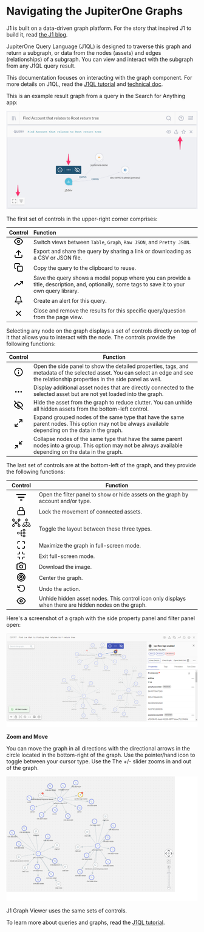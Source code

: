 # Navigating the JupiterOne Graphs

J1 is built on a data-driven graph platform. For the story that inspired J1 to build it, read [the J1 blog](https://jupiterone.com/blog/three-dimensional-security/).

JupiterOne Query Language (J1QL) is designed to traverse this graph and return a subgraph, or data from the nodes (assets) and edges (relationships) of a subgraph. You can view and interact with the subgraph from any J1QL query result.

This documentation focuses on interacting with the graph component. For more details on J1QL, read the [J1QL tutorial](../jupiterOne-query-language_(J1QL)/tutorial-j1ql.md) and [technical doc](../jupiterOne-query-language_(J1QL)/jupiterOne-query-language.md).

This is an example result graph from a query in the Search for Anything app:

![](../assets/j1ql-tutorial-root-accounts-graph.png)

The first set of controls in the upper-right corner comprises:

|                     Control                     | Function                                                     |
| :---------------------------------------------: | :----------------------------------------------------------- |
|   ![query-eye](../assets/icons/query-eye.png)   | Switch views between `Table`, `Graph`, `Raw JSON`, and `Pretty JSON`. |
| ![query-share](../assets/icons/query-share.png) | Export and share the query by sharing a link or downloading as a CSV or JSON file. |
|  ![query-copy](../assets/icons/query-copy.png)  | Copy the query to the clipboard to reuse.                    |
|     ![](../assets/icons/graph-insights.png)     | Save the query shows a modal popup where you can provide a title, description, and, optionally, some tags to save it to your own query library. |
|   ![](../assets/icons/query-create-alert.png)   | Create an alert for this query.                              |
| ![query-close](../assets/icons/query-close.png) | Close and remove the results for this specific query/question from the page view. |

Selecting any node on the graph displays a set of controls directly on top of it that allows you to interact with the node. The controls provide the following functions:

|                 Control                  | Function                                 |
| :--------------------------------------: | ---------------------------------------- |
| ![query-properties](../assets/icons/query-properties.png) | Open the side panel to show the detailed properties, tags, and metadata of the selected asset. You can select an edge and see the relationship properties in the side panel as well. |
| ![query-show-more](../assets/icons/query-show-more.png) | Display additional asset nodes that are directly connected to the selected asset but are not yet loaded into the graph. |
| ![query-hide](../assets/icons/query-hide.png) | Hide the asset from the graph to reduce clutter. You can unhide all hidden assets from the bottom-left control. |
| ![query-explan](../assets/icons/query-explan.png) | Expand grouped nodes of the same type that have the same parent nodes. This option may not be always available depending on the data in the graph. |
| ![query-collapse](../assets/icons/query-collapse.png) | Collapse nodes of the same type that have the same parent nodes into a group. This option may not be always available depending on the data in the graph. |

The last set of controls are at the bottom-left of the graph, and they provide the following functions:

|                           Control                            | Function                                                     |
| :----------------------------------------------------------: | ------------------------------------------------------------ |
|      ![query-filter](../assets/icons/query-filter.png)       | Open the filter panel to show or hide assets on the graph by account and/or type. |
|        ![query-lock](../assets/icons/query-lock.png)         | Lock the movement of connected assets.                       |
| ![query-layout1](../assets/icons/query-layout1.png) ![query-layout2](../assets/icons/query-layout2.png)![query-layout3](../assets/icons/query-layout3.png) | Toggle the layout between these three types.                 |
|  ![query-fullscreen](../assets/icons/query-fullscreen.png)   | Maximize the graph in full-screen mode.                      |
|      ![query-drag](../assets/icons/query-exit-full.png)      | Exit full-screen mode.                                       |
|      ![query-camera](../assets/icons/query-camera.png)       | Download the image.                                          |
|      ![query-center](../assets/icons/query-center.png)       | Center the graph.                                            |
|        ![query-undo](../assets/icons/query-undo.png)         | Undo the action.                                             |
|         ![query-eye](../assets/icons/query-eye.png)          | Unhide hidden asset nodes. This control icon only displays when there are hidden nodes on the graph. |

Here's a screenshot of a graph with the side property panel and filter panel open:

![](../assets/aws-inspector-guardduty-findings-graph.png)

**Zoom and Move**

You can move the graph in all directions with the directional arrows in the circle located in the bottom-right of the graph. Use the pointer/hand icon to toggle between your cursor type. Use the  The +/-  slider zooms in and out of the graph.

![](../assets/graph-new-move.png)

J1 Graph Viewer uses the same sets of controls.

To learn more about queries and graphs, read the [J1QL tutorial](../jupiterOne-query-language_(J1QL)/tutorial-j1ql.md).
